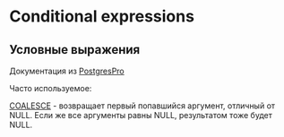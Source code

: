 # Conditional expressions
## Условные выражения

Документация из [PostgresPro](https://postgrespro.ru/docs/postgresql/9.5/functions-conditional#functions-coalesce-nvl-ifnull)

Часто используемое: 

[COALESCE](https://postgrespro.ru/docs/postgresql/9.5/functions-conditional#functions-coalesce-nvl-ifnull) - возвращает первый попавшийся аргумент, отличный от NULL. Если же все аргументы равны NULL, результатом тоже будет NULL.


